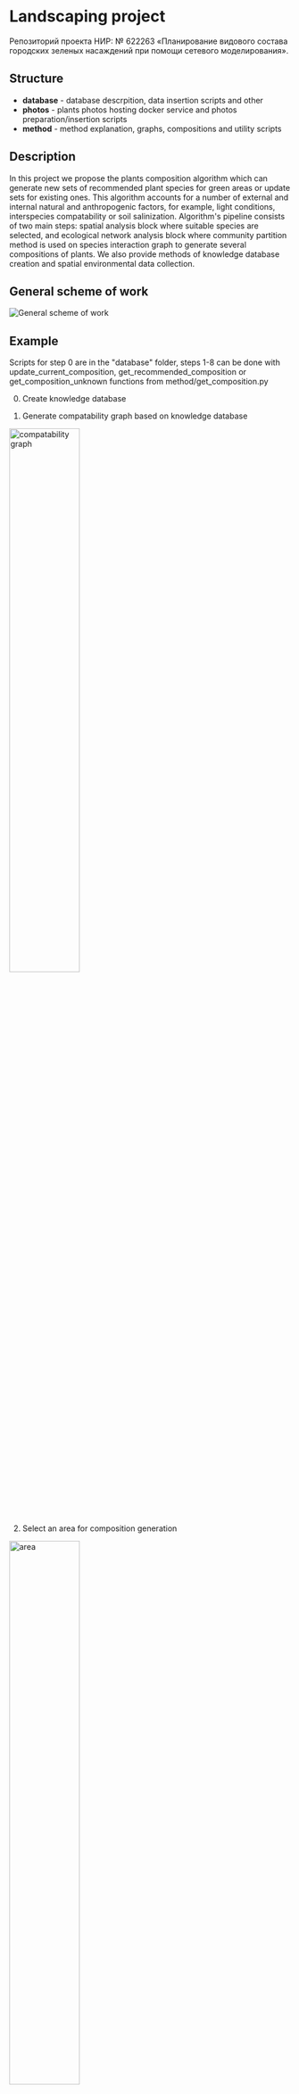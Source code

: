 # Landscaping project

Репозиторий проекта НИР: № 622263 «Планирование видового состава городских зеленых насаждений при помощи сетевого моделирования».

## Structure

- **database** - database descrpition, data insertion scripts and other
- **photos** - plants photos hosting docker service and photos preparation/insertion scripts
- **method** - method explanation, graphs, compositions and utility scripts

## Description

In this project we propose the plants composition algorithm which can generate new sets of recommended plant species for green areas or update sets for existing ones. This algorithm accounts for a number of external and internal natural and anthropogenic factors, for example, light conditions, interspecies compatability or soil salinization. Algorithm's pipeline consists of two main steps: spatial analysis block where suitable species are selected, and ecological network analysis block where community partition method is used on species interaction graph to generate several compositions of plants.
We also provide methods of knowledge database creation and spatial environmental data collection.

## General scheme of work

![General scheme of work](https://news.egov.itmo.ru/photo/algoritm_nahozhdeniya_kompozicij_rastenij-1.png) 

## Example

Scripts for step 0 are in the "database" folder, steps 1-8 can be done with update_current_composition, get_recommended_composition or get_composition_unknown functions from method/get_composition.py

0. Create knowledge database

1. Generate compatability graph based on knowledge database
<img src="https://github.com/egov-itmo/landscaping/blob/main/docs/compatability_graph.png" alt="compatability graph" width="50%" height="50%"/>

2. Select an area for composition generation
<img src="https://github.com/egov-itmo/landscaping/blob/main/docs/green_area.png" alt="area" width="50%" height="50%"/>

3. Download light conditions

4. Download external limitation factor
<img src="https://github.com/egov-itmo/landscaping/blob/main/docs/limitation_factors.png" alt="limitation factors" width="50%" height="50%"/>

5. Select a list of species which have suitable light conditions in this area and resistant for limitation factors

6. Generate a subgraph of compatability graph with selected species as nodes
<img src="https://github.com/egov-itmo/landscaping/blob/main/docs/original_graph.png" alt="original subgraph" width="50%" height="50%"/>


7. Use community partition method to create compositions

Var 1:

<img src="https://github.com/egov-itmo/landscaping/blob/main/docs/updated_graph_1.png" alt="updated graph 1" width="50%" height="50%"/>

Var 2:

<img src="https://github.com/egov-itmo/landscaping/blob/main/docs/updated_graph_2.png" alt="updated graph 2" width="50%" height="50%"/>

8. Done!

 
